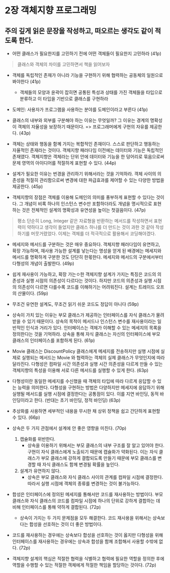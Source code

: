 # 2장 객체지향 프로그래밍

## 주의 깊게 읽은 문장을 작성하고, 떠오르는 생각도 같이 적도록 한다.

- 어떤  클래스가  필요한지를 고민하기 전에 어떤 객체들이 필요한지 고민하라 (41p)
> 클래스와 객체의 차이를 고민하면서 책을 읽어보자

- 객체를 독립적인 존재가 아니라 기능을 구현하기 위해 협력하는 공동체의 일원으로 봐야한다 (41p)
	- 객체들의 모양과 윤곽이 잡히면 공통된 특성과 상태를 가진 객체들을 타입으로 분류하고 이 타입을 기반으로 클래스를 구현하라 

- 도메인: 사용자가 프로그램을 사용하는 분야를 도메인이라고 부른다 (41p)

- 클래스의 내부와 외부를 구분해야 하는 이유는 무엇일까? 그 이유는 경계의 명확성이 객체의 자율성을 보장하기 때문이다. => 프로그래머에게 구현의 자유를 제공한다. (43p)

- 객체는 상태와 행동을 함꼐 가지는 복합적인 존재이다. 스스로 판단하고 행동하는 자율적인 존재라는 것이다. 객체지향 패러다임 이전에는 데이터와 기능은 독립적인 존재였다. 객체지향은 객체라는 단위 안에 데이터와 기능을 한 덩어리로 묶음으로써 문제 영역의 아이디어를 적절하게 표현할 수 있다. (44p)

- 설계가 필요한 이유는 번경을 관리하기 위해서라는 것을 기억하라. 객체 사이의 의존성을 적절히 관리함으로써 변경에 대한 파급효과를 제어할 수 있는 다양한 방법을 제공한다. (45p)

- 객체지향의 장점은 객체를 이용해 도메인의 의미를 풍부하게 표현할 수 있다는 것이다. 그 개념이 비록 하나의 인스턴스 변수만 포함하더라도 개념을 명시적으로 표현하는 것은 전체적인 설계의 명확성과 유연성을 높이는 첫걸음이다. (47p)

> 평소 단순히 Long, Integer 같은 자료형을 반환하는 메서드를 작성하면서 표현력이 약하다고 생각이 들었지만 클래스 하나를 더 만드는 것이 과한 것 같아 작성하기를 머뭇거렸었다. 이제는 객체를 더 적극적으로 활용해서 코딩해야겠다.

- 메세지와 메서드를 구분하는 것은 매우 중요하다. 객체지향 패러다임이 유연하고, 확장 가능하며, 재사용 가능한 설계를 낳는다는 명성을 얻게 된 배경에는 메세지와 메서드를 명확하게 구분한 것도 단단히 한몫한다. 메세지와 메서드의 구분에서부터 다형성의 개념이 출발한다. (49p)

- 쉽게 재사용이 가능하고, 확장 가는ㅇ한 객체지향 설계가 가지는 특징은 코드의 의존성과 실행 시점의 의존성이 다르다는 것이다. 하지만 코드의 의존성과 실행 시점의 의존성이 다르면 다를수록 코드를 이해하기는 어려워진다. 설계는 트레이드 오프의 산물이다. (59p)

- 무조건 유연한 설계도, 무조건 읽기 쉬운 코드도 정답이 아니다 (59p)

- 상속이 가치 있는 이유는 부모 클래스가 제공하는 인터페이스를 자식 클래스가 물려받을 수 있기 때문이다. 상속의 목적이 메서드나 인스턴스 변수를 재사용이라는 일반적인 인식과 거리가 있다. 인터페이스는 객체가 이해할 수 있는 메세지의 목록을 정의한다는 것을 기억하라. 상속을 통해 자식 클래스는 자신의 인터페이스에 부모 클래스의 인터페이스를 포함하게 된다. (61p)

- Movie 클래스는 DiscountPolicy 클래스에게 메세지를 전송하지만 실행 시점에 실제로 실행되는 메서드는 Movie 와 협력하는 객체의 실제 클래스가 무엇인지에 따라 달라진다. 다형성은 컴파일 시간 의존성과 실행 시간 의존성을 다르게 만들 수 있는 객체지향의 특성을 이용해 서로 다른 메서드를 실행할 수 있게 한다. (63p)

- 다형성이란 동일한 메세지를 수신했을 때 객체의 타입에 따라 다르게 응답할 수 있는 능력을 의미한다. 다형성을 구현하는 방법은 다양하지만 메세지에 응답하기 위해 실행될 메서드를 실행 시점에 결정한다는 공통점이 있다. 이를 지연 바인딩, 동적 바인딩이라고 한다. (반대는 초기 바인딩, 정적 바인딩) (63p)

- 추상화를 사용하면 세부적인 내용을 무시한 채 상위 정책을 쉽고 간단하게 표현할 수 있다. (66p)

- 상속은 두 가지 관점에서 설계에 안 좋은 영향을 미친다. (70p)
	1. 캡슐화를 위반한다.
		- 상속을 이용하기 위해서는 부모 클래스의 내부 구조를 잘 알고 있어야 한다. 구현이 자식 클래스에게 노출되기 때문에 캡슐화가 약화된다. 이는 자식 클래스가 부모 클래스에 강하게 결합되도록 만들기 때문에 부모 클래스를 변경할 때 자식 클래스도 함께 변경될 확률을 높인다.
	2. 설계가 유연하지 않다.
		- 상속은 부모 클래스와 자식 클래스 사이의 관계를 컴파일 시점에 결정한다. 따라서 실행 시점에 객체의 종류를 변경하는 것이 불가능하다.

- 합성은 인터페이스에 정의된 메세지를 통해서만 코드를 재사용하는 방법이다. 부모 클래스와 자식 클래스의 코드를 컴파일 시점에 하나의 단위로 강하게 결합하는 데 비해 인터페이스를 통해 약하게 결합된다. (72p)
	- 상속이 가지는 두 가지 문제점을 모두 해결한다. 코드 재사용을 위해서는 상속보다는 합성을 선호하는 것이 더 좋은 방법이다.

- 코드를 재사용하는 경우에는 상속보다 합성을 선호하는 것이 옳지만 다형성을 위해 인터페이스를 재사용하는 경우에는 상속과 합성을 함께 조합해서 사용할 수밖에 없다. (72p)

- 객체지향 설계의 핵심은 적절한 협력을 식별하고 협력에 필요한 역할을 정의한 후에 역할을 수행할 수 있는 적절한 객체에게 적절한 책임을 할당하는 것이다. (72p)

